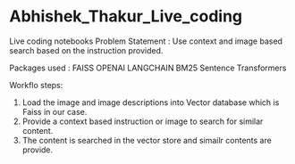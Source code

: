 # Abhishek_Thakur_Live_coding
Live coding notebooks
Problem Statement :
Use context and image based search based on the instruction provided.

Packages used :
FAISS
OPENAI
LANGCHAIN
BM25
Sentence Transformers

Workflo steps:
1. Load the image and image descriptions into Vector database which is Faiss in our case.
2. Provide a context based instruction or image to search for similar content.
3. The  content is searched in the vector store and simailr contents are provide.
